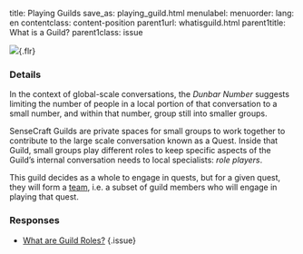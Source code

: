 title: Playing Guilds
save_as: playing_guild.html
menulabel:
menuorder:
lang: en
contentclass: content-position
parent1url: whatisguild.html
parent1title: What is a Guild?
parent1class: issue

![]({static}/images/privatespace.png){.flr}

### Details

In the context of global-scale conversations, the *Dunbar Number* suggests limiting the number of people in a local portion of that conversation to a small number, and within that number, group still into smaller groups.

SenseCraft Guilds are private spaces for small groups to work together to contribute to the large scale conversation known as a Quest. Inside that Guild, small groups play different roles to keep specific aspects of the Guild’s internal conversation needs to local specialists: *role players*.

This guild decides as a whole to engage in quests, but for a given quest, they will form a [team](team.html), i.e. a subset of guild members who will engage in playing that quest.

### Responses
* [What are Guild Roles?](whatareroles.html)
{.issue}
